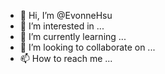 - 👋 Hi, I’m @EvonneHsu
- 👀 I’m interested in ...
- 🌱 I’m currently learning ...
- 💞️ I’m looking to collaborate on ...
- 📫 How to reach me ...

<!---
EvonneHsu/EvonneHsu is a ✨ special ✨ repository because its `README.md` (this file) appears on your GitHub profile.
You can click the Preview link to take a look at your changes.
--->
